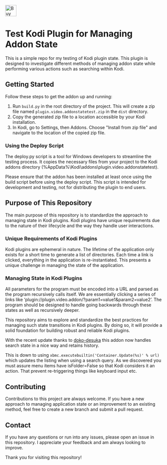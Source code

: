 <a href='https://ko-fi.com/C0C1RST97' target='_blank'><img height='36' style='border:0px;height:36px;' src='https://storage.ko-fi.com/cdn/kofi2.png?v=3' border='0' alt='Buy Me a Coffee at ko-fi.com' /></a>


# Test Kodi Plugin for Managing Addon State

This is a simple repo for my testing of Kodi plugin state. This plugin is designed to investigate different methods of managing addon state while performing various actions such as searching within Kodi.

## Getting Started

Follow these steps to get the addon up and running:

1. Run `build.py` in the root directory of the project. This will create a zip file named `plugin.video.addonstatetest.zip` in the `dist` directory.
2. Copy the generated zip file to a location accessible by your Kodi installation.
3. In Kodi, go to Settings, then Addons. Choose "Install from zip file" and navigate to the location of the copied zip file.

### Using the Deploy Script
The deploy.py script is a tool for Windows developers to streamline the testing process. It copies the necessary files from your project to the Kodi addons directory (%AppData%\Kodi\addons\plugin.video.addonstatetest).

Please ensure that the addon has been installed at least once using the build script before using the deploy script. This script is intended for development and testing, not for distributing the plugin to end users.

## Purpose of This Repository
The main purpose of this repository is to standardize the approach to managing state in Kodi plugins. Kodi plugins have unique requirements due to the nature of their lifecycle and the way they handle user interactions.

### Unique Requirements of Kodi Plugins
Kodi plugins are ephemeral in nature. The lifetime of the application only exists for a short time to generate a list of directories. Each time a link is clicked, everything in the application is re-instantiated. This presents a unique challenge in managing the state of the application.

### Managing State in Kodi Plugins
All parameters for the program must be encoded into a URL and parsed as the program recursively calls itself. We are essentially clicking a series of links like ‘plugin://plugin.video.addon/?param1=value1&param2=value2’. The program should be designed to handle going backwards through these states as well as recursively deeper.

This repository aims to explore and standardize the best practices for managing such state transitions in Kodi plugins. By doing so, it will provide a solid foundation for building robust and reliable Kodi plugins.

With the recent update thanks to [doko-desuka](https://forum.kodi.tv/member.php?action=profile&uid=415398) this addon now handles search state in a nice way and retains history.

This is down to using `xbmc.executebuiltin('Container.Update(%s)' % url)` which updates the listing when using a search query.
As we discovered you must assure menu items have isFolder=False so that Kodi considers it an action. That prevent re-triggering things like keyboard input etc.

## Contributing

Contributions to this project are always welcome. If you have a new approach to managing application state or an improvement to an existing method, feel free to create a new branch and submit a pull request.

## Contact

If you have any questions or run into any issues, please open an issue in this repository. I appreciate your feedback and am always looking to improve.

Thank you for visiting this repository!